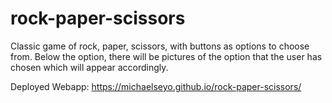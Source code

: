 # rock-paper-scissors
Classic game of rock, paper, scissors, with buttons as options to choose from. 
Below the option, there will be pictures of the option that the user has chosen which will appear accordingly.

Deployed Webapp: https://michaelseyo.github.io/rock-paper-scissors/
